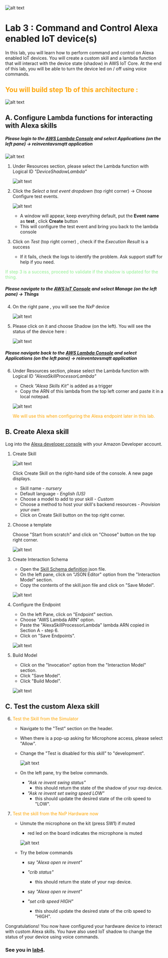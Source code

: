 ![alt text](../images/aws_logo.png)

# Lab 3 : Command and Control Alexa enabled IoT device(s)

In this lab, you will learn how to perform command and control on Alexa enabled IoT devices. You will create a custom  skill and a lambda function that will interact with the device state (shadow) in AWS IoT Core. At the end of this lab, you will be able to turn the device led on / off using voice commands.

## <span style="color:orange"> You will build step 1b of this architecture : </span>

![alt text](../images/arch-1b.png)

## A. Configure Lambda functions for interacting with Alexa skills

##### Please login to the [AWS Lambda Console](https://console.aws.amazon.com/lambda/) and select ***Applications*** (on the left pane) -> reinventavsmqtt **application** #####

![alt text](../images/lambdahome.png)

1. Under Resources section, please select the Lambda function with Logical ID   *"DeviceShadowLambda"*

    ![alt text](../images/shadow.png)

2. Click the *Select a test event dropdown* (top right corner) -> Choose Configure test events.

    ![alt text](../images/lambdatest.png)

    - A window will appear, keep everything default, put the **Event name** as **test** , click **Create** button
    - This will configure the test event and bring you back to the lambda console

3. Click on *Test* (top right corner) , check if the *Execution Result* is a success
    - If it fails, check the logs to identify the problem. Ask support staff for help if you need.

<span style="color:lightgreen">If step 3 is a success, proceed to validate if the shadow is updated for the thing.</span>

##### Please navigate to the [AWS IoT Console](https://console.aws.amazon.com/iot/) and select *Manage* (on the left pane) -> *Things* ###

4. On the right pane , you will see the  *NxP* device

    ![alt text](../images/nxp.png)

5. Please click on it and choose Shadow (on the left). You will see the status of the device here :

    ![alt text](../images/nxpshadow.png)

##### Please navigate back to the [AWS Lambda Console](https://console.aws.amazon.com/lambda/) and select *Applications* (on the left pane) -> reinventavsmqtt **application** #####

6. Under Resources section, please select the Lambda function with Logical ID *"AlexaSkillProcessorLambda"*
    - Check *"Alexa Skills Kit"* is added as a trigger
    - Copy the ARN of this lambda from the top left corner and paste it in a local notepad.

    ![alt text](../images/lambdaarn.png)

    <span style="color:orange">We will use this when configuring the Alexa endpoint later in this lab. </span>

## B. Create Alexa skill

Log into the [Alexa developer console](https://developer.amazon.com/alexa/console/ask?) with your Amazon Developer account.

1. Create Skill

    ![alt text](../images/buildingaskill.png)

    Click Create Skill on the right-hand side of the console. A new page displays.

    - Skill name - *nursery*
    - Default language - *English (US)*
    - Choose a model to add to your skill -  *Custom*
    - Choose a method to host your skill's backend resources -  *Provision your own*
    - Click on Create Skill button on the top right corner.

2. Choose a template

    Choose "Start from scratch" and click on "Choose" button on the top right corner.

     ![alt text](../images/template.png)

3. Create Interaction Schema

    - Open the [Skill Schema definition](../templates/skills.json) json file.
    - On the left pane, click on "JSON Editor" option from the "Interaction Model" section.
    - Copy the contents of the skill.json file and click on "Save Model".

     ![alt text](../images/json.png)

4. Configure the Endpoint

    - On the left Pane, click on "Endpoint" section.
    - Choose "AWS Lambda ARN" option.
    - Paste the "AlexaSkillProcessorLambda" lambda ARN copied in Section A - step 6.
    - Click on "Save Endpoints".

     ![alt text](../images/endpoint.png)

5. Build Model

    - Click on the "Invocation" option from the "Interaction Model" section.
    - Click "Save Model".
    - Click "Build Model".

    ![alt text](../images/build.png)

## C. Test the custom Alexa skill  

6. <span style="color:orange">Test the Skill from the Simulator</span>

   - Navigate to the "Test" section on the header.

   - When there is a pop-up asking for Microphone access, please select "Allow".

   - Change the "Test is disabled for this skill" to "development".

       ![alt text](../images/test.png)

   - On the left pane, try the below commands.
        - *"Ask re invent swing status"*
            - this should return the state of the shadow of your nxp device.
        - *"Ask re invent set swing speed LOW"*
            - this should update the desired state of the crib speed to "LOW".

8. <span style="color:orange">Test the skill from the NxP Hardware now</span>

    - Unmute the microphone on the kit (press SW1) if muted
        - red led on the board indicates the microphone is muted

        ![alt text](../images/board1.png)

    - Try the below commands  

        - say *"Alexa open re invent"*

        - *"crib status"*
            - this should return the state of your nxp device.

        - say *"Alexa open re invent"*

        - *"set crib speed HIGH"*
            - this should update the desired state of the crib speed to "HIGH".

Congratulations! You now have configured your hardware device to interact with custom Alexa skills. You have also used IoT shadow to change the status of your device using voice commands.

### See you in [lab4](./lab4.md).
